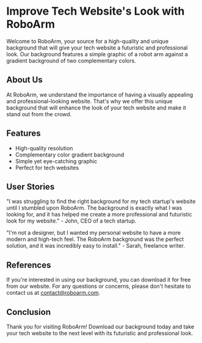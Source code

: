 <!--font:Montserrat-->

# Improve Tech Website's Look with RoboArm

Welcome to RoboArm, your source for a high-quality and unique background that will give your tech website a futuristic and professional look. Our background features a simple graphic of a robot arm against a gradient background of two complementary colors.

## About Us

At RoboArm, we understand the importance of having a visually appealing and professional-looking website. That's why we offer this unique background that will enhance the look of your tech website and make it stand out from the crowd.

## Features

- High-quality resolution
- Complementary color gradient background
- Simple yet eye-catching graphic
- Perfect for tech websites

## User Stories

"I was struggling to find the right background for my tech startup's website until I stumbled upon RoboArm. The background is exactly what I was looking for, and it has helped me create a more professional and futuristic look for my website." - John, CEO of a tech startup.

"I'm not a designer, but I wanted my personal website to have a more modern and high-tech feel. The RoboArm background was the perfect solution, and it was incredibly easy to install." - Sarah, freelance writer.

## References

If you're interested in using our background, you can download it for free from our website. For any questions or concerns, please don't hesitate to contact us at [contact@roboarm.com](#contact).

## Conclusion

Thank you for visiting RoboArm! Download our background today and take your tech website to the next level with its futuristic and professional look.

<!--

Write me content for website with wallpaper which alt text is:

"A wallpaper with a simple graphic of a robot arm, against a gradient background of two complementary colors."

The name/title of the page should not be 1:1 copy of the alt text but rather a real content of the website which is using this wallpaper.

- Use markdown format 
- Start with heading
- Heading should be short and concise
- The content should look like a real website 
- The website should not be about the wallpaper, wallpaper is just a related background
- Heading should be contain work "wallpaper" or "background"
- Include real sections like references, contact, user stories, etc. use things relevant to the page purpose.
- Feel free to use structure like headings, bullets, numbering, blockquotes, paragraphs, horizontal lines, etc.
- You can use formatting like bold or _italic_
- You can include UTF-8 emojis
- Links should be only #hash anchors (and you can refer to the document itself)
- Do not include images


---


# RoboArm: A Futuristic Background for Your Tech Website

Welcome to RoboArm, a website that provides you with the perfect futuristic background for your tech-related projects. Our wallpaper features a simple graphic of a robot arm against a gradient background of two complementary colors.

## About Us

At RoboArm, we understand the importance of having a visually appealing and professional-looking website. That's why we offer this unique wallpaper that will enhance the look of your tech website and make it stand out from the crowd.

## Features

- High-quality resolution
- Complementary color gradient background
- Simple yet eye-catching graphic
- Perfect for tech websites

## User Stories

"I was struggling to find the right background for my tech startup's website until I stumbled upon RoboArm. The wallpaper is exactly what I was looking for, and it has helped me create a more professional and futuristic look for my website." - John, CEO of a tech startup.

"I'm not a designer, but I wanted my personal website to have a more modern and high-tech feel. The RoboArm wallpaper was the perfect solution, and it was incredibly easy to install." - Sarah, freelance writer.

## References

If you're interested in using our wallpaper, you can download it for free from our website. For any questions or concerns, please don't hesitate to contact us at [contact@roboarm.com](#contact).

## Conclusion

Thank you for visiting RoboArm! We hope that our wallpaper will help you create a more professional and futuristic look for your tech website. Download it today and take your website to the next level!


---


Heading is too long, rewrite whole content.


---


# Futuristic Wallpaper for Tech Websites: RoboArm

Welcome to RoboArm, your go-to source for a high-quality wallpaper that will give your tech website a futuristic and professional look. Our wallpaper features a simple graphic of a robot arm against a gradient background of two complementary colors.

## About Us

At RoboArm, we understand the importance of having a visually appealing and professional-looking website. That's why we offer this unique wallpaper that will enhance the look of your tech website and make it stand out from the crowd.

## Features

- High-quality resolution
- Complementary color gradient background
- Simple yet eye-catching graphic
- Perfect for tech websites

## User Stories

"I was struggling to find the right background for my tech startup's website until I stumbled upon RoboArm. The wallpaper is exactly what I was looking for, and it has helped me create a more professional and futuristic look for my website." - John, CEO of a tech startup.

"I'm not a designer, but I wanted my personal website to have a more modern and high-tech feel. The RoboArm wallpaper was the perfect solution, and it was incredibly easy to install." - Sarah, freelance writer.

## References

If you're interested in using our wallpaper, you can download it for free from our website. For any questions or concerns, please don't hesitate to contact us at [contact@roboarm.com](#contact).

## Conclusion

Thank you for visiting RoboArm! Download our wallpaper today and take your tech website to the next level with its futuristic and professional look.


---


Heading should not include word "wallpaper". The website should not be about the wallpaper itself, wallpaper is just a related background, rewrite whole content.


---


# RoboArm: Elevate Your Tech Website's Aesthetics with a Futuristic Background

Welcome to RoboArm, your destination for a high-quality and unique background that will give your tech website a futuristic and professional look. Our background features a simple graphic of a robot arm against a gradient background of two complementary colors.

## About Us

At RoboArm, we understand the importance of having a visually appealing and professional-looking website. That's why we offer this unique background that will enhance the look of your tech website and make it stand out from the crowd.

## Features

- High-quality resolution
- Complementary color gradient background
- Simple yet eye-catching graphic
- Perfect for tech websites

## User Stories

"I was struggling to find the right background for my tech startup's website until I stumbled upon RoboArm. The background is exactly what I was looking for, and it has helped me create a more professional and futuristic look for my website." - John, CEO of a tech startup.

"I'm not a designer, but I wanted my personal website to have a more modern and high-tech feel. The RoboArm background was the perfect solution, and it was incredibly easy to install." - Sarah, freelance writer.

## References

If you're interested in using our background, you can download it for free from our website. For any questions or concerns, please don't hesitate to contact us at [contact@roboarm.com](#contact).

## Conclusion

Thank you for visiting RoboArm! Download our background today and take your tech website to the next level with its futuristic and professional look.


---


Heading is too long, rewrite whole content.


---


# Elevate Your Tech Website's Aesthetics with RoboArm

Welcome to RoboArm, your source for a high-quality and unique background that will give your tech website a futuristic and professional look. Our background features a simple graphic of a robot arm against a gradient background of two complementary colors.

## About Us

At RoboArm, we understand the importance of having a visually appealing and professional-looking website. That's why we offer this unique background that will enhance the look of your tech website and make it stand out from the crowd.

## Features

- High-quality resolution
- Complementary color gradient background
- Simple yet eye-catching graphic
- Perfect for tech websites

## User Stories

"I was struggling to find the right background for my tech startup's website until I stumbled upon RoboArm. The background is exactly what I was looking for, and it has helped me create a more professional and futuristic look for my website." - John, CEO of a tech startup.

"I'm not a designer, but I wanted my personal website to have a more modern and high-tech feel. The RoboArm background was the perfect solution, and it was incredibly easy to install." - Sarah, freelance writer.

## References

If you're interested in using our background, you can download it for free from our website. For any questions or concerns, please don't hesitate to contact us at [contact@roboarm.com](#contact).

## Conclusion

Thank you for visiting RoboArm! Download our background today and take your tech website to the next level with its futuristic and professional look.


---


Write me a Google font which is best fitting for the website.

Pick from the list:
- Barlow Condensed
- Poppins
- Futura
- Exo 2
- Lato
- Inter
- Raleway
- Alegreya
- Montserrat
- Lobster
- Open Sans
- Playfair Display
- IBM Plex Sans
- Dancing Script
- Roboto
- Orbitron
- Great Vibes


Write just the font name nothing else.


---


Montserrat

-->

